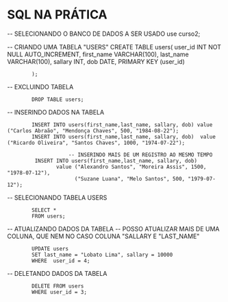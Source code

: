 # SQL NA PRÁTICA

-- SELECIONANDO O BANCO DE DADOS A SER USADO
use curso2;

-- CRIANDO UMA TABELA "USERS"
			CREATE TABLE users( 
				user_id INT NOT NULL AUTO_INCREMENT,
				first_name VARCHAR(100),
				last_name VARCHAR(100),
				sallary INT,
				dob DATE,
				PRIMARY KEY (user_id)
            
            );
            
            
-- EXCLUINDO TABELA

			DROP TABLE users;
            
-- INSERINDO DADOS NA TABELA

			INSERT INTO users(first_name,last_name, sallary, dob) value ("Carlos Abraão", "Mendonça Chaves", 500, "1984-08-22");
            INSERT INTO users(first_name,last_name, sallary, dob)  value ("Ricardo Oliveira", "Santos Chaves", 1000, "1974-07-22");
            
						-- INSERINDO MAIS DE UM REGISTRO AO MESMO TEMPO
             INSERT INTO users(first_name,last_name, sallary, dob)  
					value ("Alexandro Santos", "Moreira Assis", 1500, "1978-07-12"),
						  ("Suzane Luana", "Melo Santos", 500, "1979-07-12");
            
-- SELECIONANDO TABELA USERS

			SELECT * 
			FROM users;


-- ATUALIZANDO DADOS DA TABELA
-- POSSO ATUALIZAR MAIS DE UMA COLUNA, QUE NEM NO CASO COLUNA "SALLARY E "LAST_NAME"

			UPDATE users 
			SET last_name = "Lobato Lima", sallary = 10000
			WHERE  user_id = 4;

-- DELETANDO DADOS DA TABELA

			DELETE FROM users
            WHERE user_id = 3;
            

